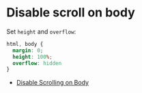 # Disable scroll on body

Set `height` and `overflow`:

```css
html, body {
  margin: 0;
  height: 100%;
  overflow: hidden
}
```

* [Disable Scrolling on Body](https://stackoverflow.com/questions/28411499/disable-scrolling-on-body)

